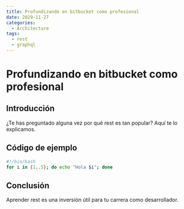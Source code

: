 ```yaml
---
title: Profundizando en bitbucket como profesional
date: 2029-11-27
categories:
  - Architecture
tags:
  - rest
  - graphql
---
```


# Profundizando en bitbucket como profesional

## Introducción

¿Te has preguntado alguna vez por qué rest es tan popular? Aquí te lo explicamos.

## Código de ejemplo

```bash
#!/bin/bash
for i in {1..5}; do echo "Hola $i"; done
```

## Conclusión

Aprender rest es una inversión útil para tu carrera como desarrollador.